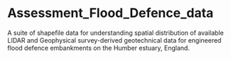 # Assessment_Flood_Defence_data
A suite of shapefile data for understanding spatial distribution of available LIDAR and Geophysical survey-derived geotechnical data for engineered flood defence embankments on the Humber estuary, England.
